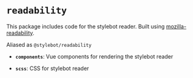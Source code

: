 # `readability`

This package includes code for the stylebot reader. Built using [mozilla-readability](https://github.com/mozilla/readability). 

Aliased as `@stylebot/readability`

- **`components`**: Vue components for rendering the stylebot reader

- **`scss`**: CSS for stylebot reader
